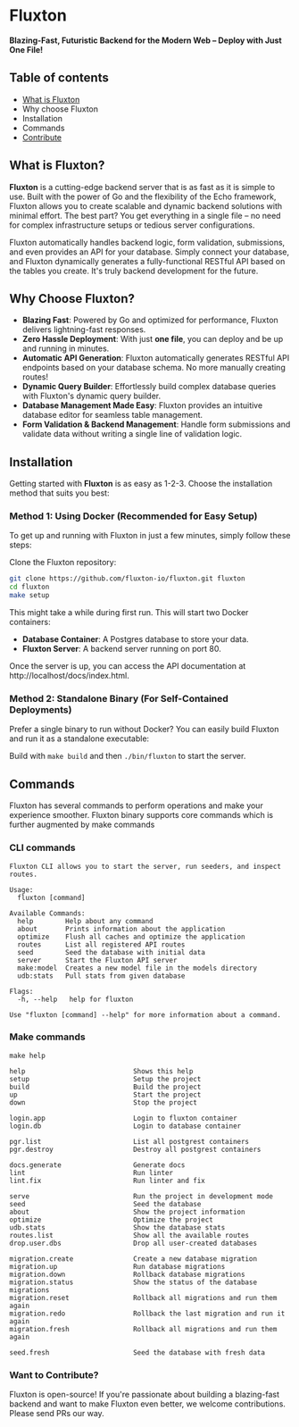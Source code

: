 # Fluxton
**Blazing-Fast, Futuristic Backend for the Modern Web – Deploy with Just One File!**

## Table of contents
- [What is Fluxton](#what-is-fluxton)
- Why choose Fluxton
- Installation
- Commands
- [Contribute](#want-to-contribute)

## What is Fluxton?
**Fluxton** is a cutting-edge backend server that is as fast as it is simple to use. Built with the power of Go and the flexibility of the Echo framework, Fluxton allows you to create scalable and dynamic backend solutions with minimal effort. The best part? You get everything in a single file – no need for complex infrastructure setups or tedious server configurations.

Fluxton automatically handles backend logic, form validation, submissions, and even provides an API for your database. Simply connect your database, and Fluxton dynamically generates a fully-functional RESTful API based on the tables you create. It's truly backend development for the future.

## Why Choose Fluxton?
- **Blazing Fast**: Powered by Go and optimized for performance, Fluxton delivers lightning-fast responses.
- **Zero Hassle Deployment**: With just **one file**, you can deploy and be up and running in minutes.
- **Automatic API Generation**: Fluxton automatically generates RESTful API endpoints based on your database schema. No more manually creating routes!
- **Dynamic Query Builder**: Effortlessly build complex database queries with Fluxton's dynamic query builder.
- **Database Management Made Easy**: Fluxton provides an intuitive database editor for seamless table management.
- **Form Validation & Backend Management**: Handle form submissions and validate data without writing a single line of validation logic.

## Installation

Getting started with **Fluxton** is as easy as 1-2-3. Choose the installation method that suits you best:

### Method 1: Using Docker (Recommended for Easy Setup)
To get up and running with Fluxton in just a few minutes, simply follow these steps:

Clone the Fluxton repository:
```bash
git clone https://github.com/fluxton-io/fluxton.git fluxton
cd fluxton
make setup
   ```
This might take a while during first run. This will start two Docker containers:

- **Database Container**: A Postgres database to store your data.
- **Fluxton Server**: A backend server running on port 80.

Once the server is up, you can access the API documentation at http://localhost/docs/index.html.

### Method 2: Standalone Binary (For Self-Contained Deployments)
Prefer a single binary to run without Docker? You can easily build Fluxton and run it as a standalone executable:

Build with `make build` and then `./bin/fluxton` to start the server.

## Commands
Fluxton has several commands to perform operations and make your experience smoother. Fluxton binary supports core commands which is further augmented by make commands

### CLI commands
```
Fluxton CLI allows you to start the server, run seeders, and inspect routes.

Usage:
  fluxton [command]

Available Commands:
  help        Help about any command
  about       Prints information about the application
  optimize    Flush all caches and optimize the application
  routes      List all registered API routes
  seed        Seed the database with initial data
  server      Start the Fluxton API server
  make:model  Creates a new model file in the models directory
  udb:stats   Pull stats from given database

Flags:
  -h, --help   help for fluxton

Use "fluxton [command] --help" for more information about a command.
```

### Make commands
```
make help

help                           Shows this help
setup                          Setup the project
build                          Build the project
up                             Start the project
down                           Stop the project

login.app                      Login to fluxton container
login.db                       Login to database container

pgr.list                       List all postgrest containers
pgr.destroy                    Destroy all postgrest containers

docs.generate                  Generate docs
lint                           Run linter
lint.fix                       Run linter and fix

serve                          Run the project in development mode
seed                           Seed the database
about                          Show the project information
optimize                       Optimize the project
udb.stats                      Show the database stats
routes.list                    Show all the available routes
drop.user.dbs                  Drop all user-created databases

migration.create               Create a new database migration
migration.up                   Run database migrations
migration.down                 Rollback database migrations
migration.status               Show the status of the database migrations
migration.reset                Rollback all migrations and run them again
migration.redo                 Rollback the last migration and run it again
migration.fresh                Rollback all migrations and run them again

seed.fresh                     Seed the database with fresh data
```

### Want to Contribute?
Fluxton is open-source! If you're passionate about building a blazing-fast backend and want to make Fluxton even better, we welcome contributions. Please send PRs our way.
